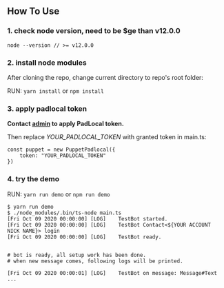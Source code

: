 ## How To Use

### 1. check node version, need to be $ge than v12.0.0
```
node --version // >= v12.0.0
``` 

### 2. install node modules
After cloning the repo, change current directory to repo's root folder:

RUN: `yarn install` or `npm install`


### 3. apply padlocal token
**Contact [admin](mailto:oxddoxdd@gmail.com) to apply PadLocal token.**

Then replace _YOUR_PADLOCAL_TOKEN_ with granted token in main.ts:
```
const puppet = new PuppetPadlocal({
    token: "YOUR_PADLOCAL_TOKEN"
})
```


### 4. try the demo
RUN: `yarn run demo` or `npm run demo`

```
$ yarn run demo
$ ./node_modules/.bin/ts-node main.ts
[Fri Oct 09 2020 00:00:00] [LOG]    TestBot started.
[Fri Oct 09 2020 00:00:00] [LOG]    TestBot Contact<${YOUR ACCOUNT NICK NAME}> login
[Fri Oct 09 2020 00:00:00] [LOG]    TestBot ready.


# bot is ready, all setup work has been done.
# when new message comes, following logs will be printed.

[Fri Oct 09 2020 00:00:01] [LOG]    TestBot on message: Message#Text ...
```
